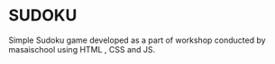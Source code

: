 # SUDOKU
Simple Sudoku game developed as a part of workshop conducted by masaischool using HTML , CSS  and JS.
